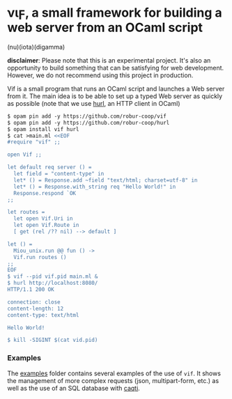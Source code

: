 # νιϝ, a small framework for building a web server from an OCaml script

(nu)(iota)(digamma)

**disclaimer**: Please note that this is an experimental project. It's also an
opportunity to build something that can be satisfying for web development.
However, we do not recommend using this project in production.

Vif is a small program that runs an OCaml script and launches a Web server from
it. The main idea is to be able to set up a typed Web server as quickly as
possible (note that we use [hurl][hurl], an HTTP client in OCaml)
```ocaml
$ opam pin add -y https://github.com/robur-coop/vif
$ opam pin add -y https://github.com/robur-coop/hurl
$ opam install vif hurl
$ cat >main.ml <<EOF
#require "vif" ;;

open Vif ;;

let default req server () =
  let field = "content-type" in
  let* () = Response.add ~field "text/html; charset=utf-8" in
  let* () = Response.with_string req "Hello World!" in
  Response.respond `OK
;;

let routes =
  let open Vif.Uri in
  let open Vif.Route in
  [ get (rel /?? nil) --> default ]

let () =
  Miou_unix.run @@ fun () ->
  Vif.run routes ()
;;
EOF
$ vif --pid vif.pid main.ml &
$ hurl http://localhost:8080/
HTTP/1.1 200 OK

connection: close
content-length: 12
content-type: text/html

Hello World!

$ kill -SIGINT $(cat vid.pid)
```

### Examples

The [examples](./test/examples) folder contains several examples of the use of
`vif`. It shows the management of more complex requests (json, multipart-form,
etc.) as well as the use of an SQL database with [caqti][caqti].

[hurl]: https://github.com/robur-coop/hurl
[caqti]: https://github.com/paurkedal/ocaml-caqti/
